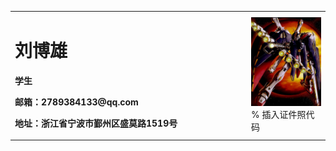 <table border="0">
  <tr>
    <td width="75%">
      <h1>刘博雄</h1>
      <p><b>学生</b></p>
      <p><b浙江万里学院</b></p>
      <p><b>邮箱：2789384133@qq.com</b></p>
      <p><b>地址：浙江省宁波市鄞州区盛莫路1519号</b></p>
    </td>
    <td width="25%">
      <img src="/lbx.jpg.jpg" width="100%">      % 插入证件照代码
    </td>
  </tr>
</table>
